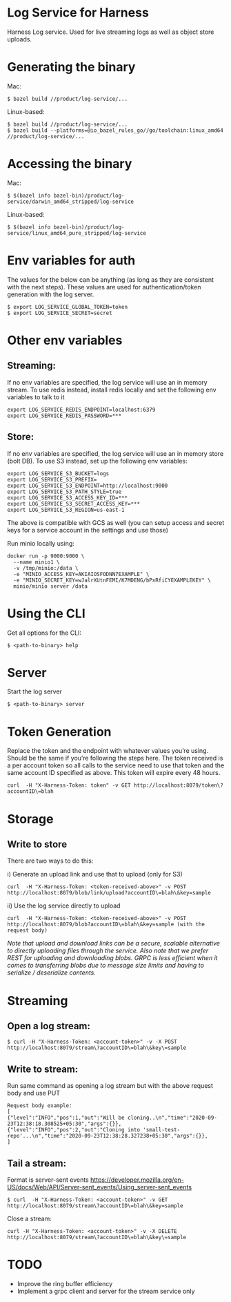 # Log Service for Harness

Harness Log service. Used for live streaming logs as well as object store uploads.

# Generating the binary

Mac:
```
$ bazel build //product/log-service/...
```

Linux-based:
```
$ bazel build //product/log-service/...
$ bazel build --platforms=@io_bazel_rules_go//go/toolchain:linux_amd64 //product/log-service/...
```

# Accessing the binary

Mac:
```
$ $(bazel info bazel-bin)/product/log-service/darwin_amd64_stripped/log-service
```

Linux-based:
```
$ $(bazel info bazel-bin)/product/log-service/linux_amd64_pure_stripped/log-service
```

# Env variables for auth

The values for the below can be anything (as long as they are consistent with the next steps). These values are used for authentication/token generation with the log server.
```
$ export LOG_SERVICE_GLOBAL_TOKEN=token
$ export LOG_SERVICE_SECRET=secret
```

# Other env variables

## Streaming:
If no env variables are specified, the log service will use an in memory stream.
To use redis instead, install redis locally and set the following env variables to talk to it
```
export LOG_SERVICE_REDIS_ENDPOINT=localhost:6379
export LOG_SERVICE_REDIS_PASSWORD=***
```

## Store:
If no env variables are specified, the log service will use an in memory store (bolt DB).
To use S3 instead, set up the following env variables:
```
export LOG_SERVICE_S3_BUCKET=logs
export LOG_SERVICE_S3_PREFIX=
export LOG_SERVICE_S3_ENDPOINT=http://localhost:9000
export LOG_SERVICE_S3_PATH_STYLE=true
export LOG_SERVICE_S3_ACCESS_KEY_ID=***
export LOG_SERVICE_S3_SECRET_ACCESS_KEY=***
export LOG_SERVICE_S3_REGION=us-east-1
```
The above is compatible with GCS as well (you can setup access and secret keys for a service account in the settings and use those)

Run minio locally using:
```
docker run -p 9000:9000 \
  --name minio1 \
  -v /tmp/minio:/data \
  -e "MINIO_ACCESS_KEY=AKIAIOSFODNN7EXAMPLE" \
  -e "MINIO_SECRET_KEY=wJalrXUtnFEMI/K7MDENG/bPxRfiCYEXAMPLEKEY" \
  minio/minio server /data
```

# Using the CLI

Get all options for the CLI:
```
$ <path-to-binary> help
``` 

# Server

Start the log server

```
$ <path-to-binary> server
```

# Token Generation

Replace the token and the endpoint with whatever values you’re using. Should be the same if you’re following the steps here. The token received is a per account token so all calls to the service need to use that token and the same account ID specified as above. This token will expire every 48 hours.

```
curl  -H "X-Harness-Token: token" -v GET http://localhost:8079/token\?accountID\=blah
```

# Storage

## Write to store

There are two ways to do this:

i) Generate an upload link and use that to upload (only for S3)
```
curl  -H "X-Harness-Token: <token-received-above>" -v POST http://localhost:8079/blob/link/upload?accountID\=blah\&key=sample
```

ii) Use the log service directly to upload
```
curl  -H "X-Harness-Token: <token-received-above>" -v POST http://localhost:8079/blob?accountID\=blah\&key=sample (with the request body)
```

_Note that upload and download links can be a secure, scalable alternative to directly uploading files through the service. Also note that we prefer REST for uploading and downloading blobs. GRPC is less efficient when it comes to transferring blobs due to message size limits and having to serialize / deserialize contents._

# Streaming

## Open a log stream:

```
$ curl -H "X-Harness-Token: <account-token>" -v -X POST http://localhost:8079/stream\?accountID\=blah\&key\=sample
```

## Write to stream:

Run same command as opening a log stream but with the above request body and use PUT
```
Request body example: 
[
{"level":"INFO","pos":1,"out":"Will be cloning..\n","time":"2020-09-23T12:38:18.308525+05:30","args":{}},
{"level":"INFO","pos":2,"out":"Cloning into 'small-test-repo'...\n","time":"2020-09-23T12:38:28.327238+05:30","args":{}},
]
```

## Tail a stream:

Format is server-sent events https://developer.mozilla.org/en-US/docs/Web/API/Server-sent_events/Using_server-sent_events
```
$ curl  -H "X-Harness-Token: <account-token>" -v GET http://localhost:8079/stream\?accountID\=blah\&key=sample

```

Close a stream:

```
curl -H "X-Harness-Token: <account-token>" -v -X DELETE http://localhost:8079/stream\?accountID\=blah\&key\=sample
```

# TODO

- Improve the ring buffer efficiency
- Implement a grpc client and server for the stream service only
